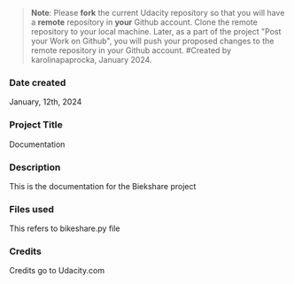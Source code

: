 >**Note**: Please **fork** the current Udacity repository so that you will have a **remote** repository in **your** Github account. Clone the remote repository to your local machine. Later, as a part of the project "Post your Work on Github", you will push your proposed changes to the remote repository in your Github account.
#Created by karolinapaprocka, January 2024.

### Date created
January, 12th, 2024

### Project Title
Documentation

### Description
This is the documentation for the Biekshare project

### Files used
This refers to bikeshare.py file

### Credits
Credits go to Udacity.com

